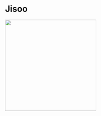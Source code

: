 # Jisoo

<img src="https://i.ytimg.com/vi/NmDve1EhC7Q/maxresdefault.jpg" width="300" height="auto">
